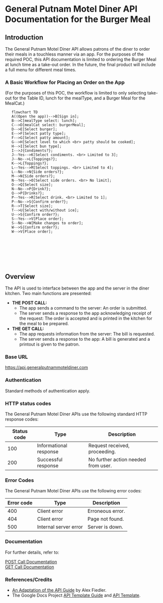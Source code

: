 # General Putnam Motel Diner API Documentation for the Burger Meal

## Introduction
The General Putnam Motel Diner API allows patrons of the diner to order their meals in a touchless manner via an app. For the purposes of the required POC, this API documentation is limited to ordering the Burger Meal at lunch time as a take-out order. In the future, the final product will include a full menu for different meal times.  

### A Basic Workflow for Placing an Order on the App  
(For the purposes of this POC, the workflow is limited to only selecting take-out for the Table ID, lunch for the mealType, and a Burger Meal for the MealCat.)

```mermaid  
   flowchart TD  
   A((Open the app))-->B[Sign in];
   B-->C[mealType select: lunch];
   C-->D[mealCat select: burgerMeal];
   D-->E[Select burger];
   E-->F[Select patty type];
   F-->G[Select patty amount];
   G-->H[Select level to which <br> patty should be cooked];
   H-->I[Select bun type];
   I-->J{Condiments?};
   J--Yes-->K[Select condiments. <br> Limited to 3];
   J--No-->L{Toppings?};
   K-->L{Toppings?};
   L--Yes-->M[Select toppings. <br> Limited to 4];
   L--No-->N{Side orders?};
   M-->N{Side orders?};
   N--Yes-->O[Select side orders. <br> No limit];
   O-->Q[Select size];  
   N--No-->P{Drink?};
   Q-->P{Drinks?};
   P--Yes-->R[Select drink. <br> Limited to 1];
   P--No-->S{Confirm order?};
   R-->T[Select size];
   T-->U[Select with/without ice];
   U-->S{Confirm order?};
   S--Yes-->V[Place order];
   S--No-->W[Make changes to order];
   W-->S{Confirm order?};  
   W-->V[Place order];
   





    
```
## Overview
The API is used to interface between the app and the server in the diner kitchen. Two main functions are presented:  
* **THE POST CALL:**
  * The app sends a command to the server: An order is submitted.
  * The server sends a response to the app acknowledging receipt of the request: The order is accepted and is printed in the kitchen for the meal to be prepared.  
* **THE GET CALL:**
  * The app requests information from the server: The bill is requested.
  * The server sends a response to the app: A bill is generated and a printout is given to the patron.
    
 ### Base URL

https://api.generalputnammoteldiner.com

### Authentication

Standard methods of authentication apply.

### HTTP status codes

The General Putnam Motel Diner APIs use the following standard HTTP response codes:

| Status code | Type                   | Description                         |
|-------------|------------------------|-------------------------------------|  
| 100         | Informational response | Request received, proceeding.       |  
| 200         | Successful response    | No further action needed from user. |

### Error Codes

The General Putnam Motel Diner APIs use the following error codes:

| Error code | Type                  | Description                           |
|------------|-----------------------|---------------------------------------|
| 400        | Client error          | Erroneous error.                      |  
| 404        | Client error          | Page not found.                       |  
| 500        | Internal server error | Server is down.                       |              

### Documentation
For further details, refer to: 

[POST Call Documentation](student-work/2023/Natanya-DaCosta/api-final-project/post.md)  
[GET Call Documentation](student-work/2023/Natanya-DaCosta/api-final-project/get.md)  

### References/Credits

* [An Adaptation of the API Guide](https://docs.google.com/document/d/11uNd8m5EorsLjGV84CjiJehiM8PxT2pdNbDFOnP3cDI/edit?usp=sharing) by Alex Fiedler.
* The Google Docs Project [API Template Guide](https://docs.google.com/document/d/11uNd8m5EorsLjGV84CjiJehiM8PxT2pdNbDFOnP3cDI/edit?usp=sharing) and [API Template](https://gitlab.com/tgdp/templates/-/blob/main/api-reference/template-api-reference.md).  



